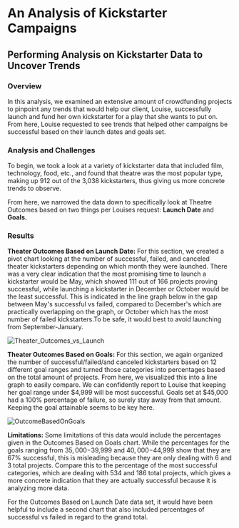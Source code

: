 # An Analysis of Kickstarter Campaigns
## Performing Analysis on Kickstarter Data to Uncover Trends

### Overview
In this analysis, we examined an extensive amount of crowdfunding projects to pinpoint any trends that would help our client, Louise, successfully launch and fund her own kickstarter for a play that she wants to put on. From here, Louise requested to see trends that helped other campaigns be successful based on their launch dates and goals set.

### Analysis and Challenges
To begin, we took a look at a variety of kickstarter data that included film, technology, food, etc., and found that theatre was the most popular type, making up 912 out of the 3,038 kickstarters, thus giving us more concrete trends to observe.  

From here, we narrowed the data down to specifically look at Theatre Outcomes based on two things per Louises request: **Launch Date** and **Goals.**

### Results

**Theater Outcomes Based on Launch Date:**
For this section, we created a pivot chart looking at the number of successful, failed, and canceled theater kickstarters depending on which month they were launched. There was a very clear indication that the most promising time to launch a kickstarter would be May, which showed 111 out of 166 projects proving successful, while launching a kickstarter in December or October would be the least successful. This is indicated in the line graph below in the gap between May's successful vs failed, compared to December's which are practically overlapping on the graph, or October which has the most number of failed kickstarters.To be safe, it would best to avoid launching from September-January.

![Theater_Outcomes_vs_Launch](https://user-images.githubusercontent.com/103979087/166076475-d622443a-1af6-49fe-8d58-4f98243c769e.png)


**Theater Outcomes Based on Goals:**
For this section, we again organized the number of successful/failed/and canceled kickstarters based on 12 different goal ranges and turned those categories into percentages based on the total amount of projects. From here, we visualized this into a line graph to easily compare. We can confidently report to Louise that keeping her goal range under $4,999 will be most successful. Goals set at $45,000 had a 100% percentage of failure, so surely stay away from that amount. Keeping the goal attainable seems to be key here. 

![OutcomeBasedOnGoals](https://user-images.githubusercontent.com/103979087/166077934-41f02e23-04fd-4b38-aa44-e9f29108e29d.png)

**Limitations:** Some limitations of this data would include the percentages given in the Outcomes Based on Goals chart. While the percentages for the goals ranging from $35,000-$39,999 and $40,000-$44,999 show that they are 67% successful, this is misleading because they are only dealing with 6 and 3 total projects. Compare this to the percentage of the most successful categories, which are dealing with 534 and 186 total projects, which gives a more concrete indication that they are actually successful because it is analyzing more data.

For the Outcomes Based on Launch Date data set, it would have been helpful to include a second chart that also included percentages of successful vs failed in regard to the grand total.
